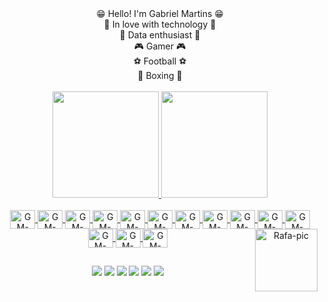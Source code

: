 <div align="center">
😁 Hello! I'm Gabriel Martins 😁 <br>
🤖 In love with technology 🤖 <br>
🎲 Data enthusiast 🎲 <br>
🎮 Gamer 🎮 <br>
⚽ Football ⚽ <br>
🥊 Boxing 🥊 <br>
</div>

<br>

<div align="center">
  <a href="https://github.com/GabrielMartinsz">
  <img height="170em" src="https://github-readme-stats.vercel.app/api?username=GabrielMartinsz&show_icons=true&theme=tokyonight&include_all_commits=true&count_private=true"/>
  <img height="170em" src="https://github-readme-stats.vercel.app/api/top-langs/?username=GabrielMartinsz&layout=compact&langs_count=7&theme=tokyonight"/>
</div>
 
<div style="display: inline_block" align="center"><br>
  <img align="center" alt="GM-Linux" height="30" width="40" src="https://cdn.jsdelivr.net/gh/devicons/devicon/icons/linux/linux-original.svg">
  <img align="center" alt="GM-Javascript" height="30" width="40" src="https://cdn.jsdelivr.net/gh/devicons/devicon/icons/javascript/javascript-original.svg">
  <img align="center" alt="GM-NodeJs" height="30" width="40" src="https://cdn.jsdelivr.net/gh/devicons/devicon/icons/nodejs/nodejs-original.svg">
  <img align="center" alt="GM-Python" height="30" width="40" src="https://cdn.jsdelivr.net/gh/devicons/devicon/icons/python/python-original.svg">
  <img align="center" alt="GM-Git" height="30" width="40" src="https://cdn.jsdelivr.net/gh/devicons/devicon/icons/git/git-original.svg">
  <img align="center" alt="GM-MySQL" height="30" width="40" src="https://cdn.jsdelivr.net/gh/devicons/devicon/icons/mysql/mysql-plain.svg">
  <img align="center" alt="GM-PostgreSQL" height="30" width="40" src="https://cdn.jsdelivr.net/gh/devicons/devicon/icons/postgresql/postgresql-plain.svg">
  <img align="center" alt="GM-MongoDB" height="30" width="40" src="https://cdn.jsdelivr.net/gh/devicons/devicon/icons/mongodb/mongodb-original.svg">
  <img align="center" alt="GM-Docker" height="30" width="40" src="https://cdn.jsdelivr.net/gh/devicons/devicon/icons/docker/docker-original.svg">
  <img align="center" alt="GM-Kubernetes" height="30" width="40" src="https://cdn.jsdelivr.net/gh/devicons/devicon/icons/kubernetes/kubernetes-plain.svg">
  <img align="center" alt="GM-Terraform" height="30" width="40" src="https://cdn.jsdelivr.net/gh/devicons/devicon/icons/terraform/terraform-original.svg">
  <img align="center" alt="GM-GitLab" height="30" width="40" src="https://cdn.jsdelivr.net/gh/devicons/devicon/icons/gitlab/gitlab-original.svg">
  <img align="center" alt="GM-VSC" height="30" width="40" src="https://cdn.jsdelivr.net/gh/devicons/devicon/icons/vscode/vscode-original.svg">
  <img align="center" alt="GM-Prometheus" height="30" width="40" src="https://cdn.jsdelivr.net/gh/devicons/devicon/icons/prometheus/prometheus-original.svg">
  <img align="right" alt="Rafa-pic" height="100" style="border- radius:50px;"src="https://media.discordapp.net/attachments/639956127056134178/890373478988013628/Publicacoes_Instagram_1_1.png?width=676&height=676">
</div>
  
##

<div align="center">
  <a href="#"><img src="https://img.shields.io/badge/website-000000?style=for-the-badge&logo=About.me&logoColor=white"></a>
  <a href="https://www.linkedin.com/in/gabriel-martins999/"><img src="https://img.shields.io/badge/-LinkedIn-%230077B5?style=for-the-badge&logo=linkedin&logoColor=white"></a>
  <a href = "mailto:martinsga999@gmail.com"><img src="https://img.shields.io/badge/Gmail-D14836?style=for-the-badge&logo=gmail&logoColor=white"></a>
  <a href="https://www.duolingo.com/profile/GabrielMar18409"><img src="https://img.shields.io/badge/Duolingo-58CC02?style=for-the-badge&logo=Duolingo&logoColor=white"></a>
  <a href="https://twitter.com/gaamartinsz"><img src="https://img.shields.io/badge/Twitter-1DA1F2?style=for-the-badge&logo=twitter&logoColor=white"></a>
  <a href="https://steamcommunity.com/id/Coxinha1910/"><img src="https://img.shields.io/badge/Steam-000000?style=for-the-badge&logo=steam&logoColor=white"</a>
   
</div>
